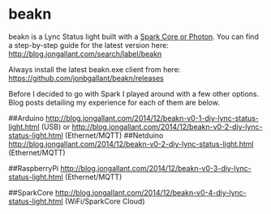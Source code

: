 beakn
=====

beakn is a Lync Status light built with a [Spark Core or Photon](https://store.spark.io/). You can find a step-by-step guide for the latest version here: http://blog.jongallant.com/search/label/beakn

Always install the latest beakn.exe client from here: https://github.com/jonbgallant/beakn/releases

Before I decided to go with Spark I played around with a few other options. Blog posts detailing my experience for each of them are below.

##Arduino
http://blog.jongallant.com/2014/12/beakn-v0-1-diy-lync-status-light.html (USB) or http://blog.jongallant.com/2014/12/beakn-v0-2-diy-lync-status-light.html (Ethernet/MQTT)
##Netduino
http://blog.jongallant.com/2014/12/beakn-v0-2-diy-lync-status-light.html (Ethernet/MQTT)

##RaspberryPi
http://blog.jongallant.com/2014/12/beakn-v0-3-diy-lync-status-light.html (Ethernet/MQTT)

##SparkCore
http://blog.jongallant.com/2014/12/beakn-v0-4-diy-lync-status-light.html (WiFi/SparkCore Cloud)
